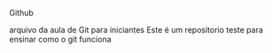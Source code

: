 Github

arquivo da aula de Git para iniciantes
Este é um repositorio teste para ensinar como o git funciona
